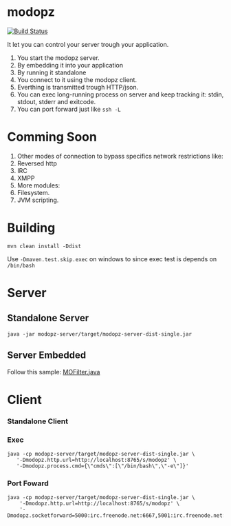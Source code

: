 # modopz

[![Build Status](https://circleci.com/gh/murer/modopz.svg?style=shield)](https://circleci.com/gh/murer/modopz)

It let you can control your server trough your application. 

 1. You start the modopz server.
   1. By embedding it into your application
   1. By running it standalone
 1. You connect to it using the modopz client.
   1. Everthing is transmitted trough HTTP/json.
   1. You can exec long-running process on server and keep tracking it: stdin, stdout, stderr and exitcode.
   2. You can port forward just like ```ssh -L```

# Comming Soon

 1. Other modes of connection to bypass specifics network restrictions like:
   1. Reversed http
   1. IRC
   1. XMPP 
 1. More modules:
   1. Filesystem.
   1. JVM scripting.

# Building

```shell
mvn clean install -Ddist
```

Use ```-Dmaven.test.skip.exec``` on windows to since exec test is depends on ```/bin/bash```

# Server

## Standalone Server

```shell
java -jar modopz-server/target/modopz-server-dist-single.jar
```

## Server Embedded

Follow this sample: [MOFilter.java](./modopz-server/src/main/java/com/github/murer/modopz/server/MOFilter.java)

# Client

### Standalone Client

### Exec

```shell
java -cp modopz-server/target/modopz-server-dist-single.jar \
   '-Dmodopz.http.url=http://localhost:8765/s/modopz' \
   '-Dmodopz.process.cmd={\"cmds\":[\"/bin/bash\",\"-e\"]}'
```

### Port Foward

```shell
java -cp modopz-server/target/modopz-server-dist-single.jar \
    '-Dmodopz.http.url=http://localhost:8765/s/modopz' \
    '-Dmodopz.socketforward=5000:irc.freenode.net:6667,5001:irc.freenode.net:7000'
```

